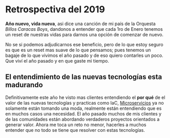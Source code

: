 # Retrospectiva del 2019

**Año nuevo, vida nueva**, asi dice una canción de mi país de la Orquesta *Billos Caracas Boys*, dandonos a entender que cada 1ro de Enero tenemos un reset de nuestras vidas para darnos una opción de comenzar de nuevo. 

 No se si podemos adjudicarnos ese beneficio, pero de lo que estoy seguro es que es un reset mas suave de lo que pensamos; pues tenemos un bagaje de lo que vivimos el año pasado y de eso quiero contarles un poco. Que viví el año pasado y en que gaste mi tiempo.

## El entendimiento de las nuevas  tecnologías esta madurando

Definitivamente este año he visto mas clientes entendiendo el **por qué** de el valor de las nuevas tecnologías y practicas  como IaC, [Microservicios](https://luiger.github.io/articulos/2019/MicroSOA/micro2soa/) ya no solamente están tomando una moda, realmente están entendiendo que es en muchos casos una necesidad. El año pasado muchos de mis clientes y de las comunidades están abordando verdaderos proyectos orientados a generar valor.  Ahora me toca un reto no menor, hacerles a muchos entender que no todo se tiene que resolver con estas tecnologías.




<!-- Global site tag (gtag.js) - Google Analytics -->
<script async src="https://www.googletagmanager.com/gtag/js?id=UA-11347245-2"></script>
<script>
  window.dataLayer = window.dataLayer || [];
  function gtag(){dataLayer.push(arguments);}
  gtag('js', new Date());

  gtag('config', 'UA-11347245-2');
</script>

 